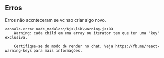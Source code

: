 ## Erros

Erros não aconteceram se vc nao criar algo novo.

```
console.error node_modules\fbjs\lib\warning.js:33
    Warning: cada child em uma array ou iterator tem que ter uma "key" exclusiva.

    Certifique-se do modo de render no chat. Veja https://fb.me/react-warning-keys para mais informações.
```
